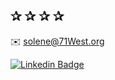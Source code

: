 ## ✰  ✰  ✰  ✰ 

✉️ solene@71West.org
 
[![Linkedin Badge](https://img.shields.io/badge/-LinkedIn-0e76a8?style=flat&labelColor=0e76a8&logo=linkedin&logoColor=white)](https://ca.linkedin.com/in/solene-delumeau/)   






